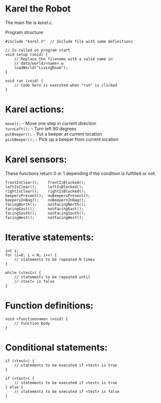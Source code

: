 # Karel the Robot

The main file is *karel.c*.

Program structure:

    #include "karel.h"  // Include file with some definitions
    
    // Is called on program start
    void setup (void) {
        // Replace the filename with a valid name in
        // data/world/<name>.w
        loadWorld("LivingRoom");
    }

    void run (void) {
        // Code here is executed when "run" is clicked
    }

# Karel actions:

`move();` - Move one step in current direction   
`turnLeft();` - Turn left 90 degrees  
`putBeeper();` - Put a beeper at current location  
`pickBeeper();` - Pick up a beeper from current location

# Karel sensors:

These functions return 0 or 1 depending if the condition
is fulfilled or not.

`frontIsClear();    frontIsBlocked();`  
`leftIsClear();     leftIsBlocked();`  
`rightIsClear();    rightIsBlocked();`  
`beepersPresent();  noBeepersPresent();`  
`beepersInBag();    noBeepersInBag();`  
`facingNorth();     notFacingNorth();`  
`facingEast();      notFacingEast();`  
`facingSouth();     notFacingSouth();`  
`facingWest();      notFacingWest();`  

# Iterative statements:

    int i;
    for (i=0; i < N; i++) {
        // statements to be repeated N times
    }

    while (<test>) {
        // statements to be repeated until
        // <test> is false
    }

# Function definitions:
    void <functionname> (void) {
        // function body
    }

# Conditional statements:

    if (<test>) {
        // statements to be executed if <test> is true
    }
    
    if (<test>) {
        // statements to be executed if <test> is true
    } else {
        // statements to be executed if <test> is false
    }

